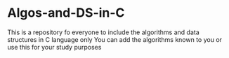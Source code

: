 # Algos-and-DS-in-C
This is a repository fo everyone to include the algorithms and data structures in C language only
You can add the algorithms known to you or use this for your study purposes
